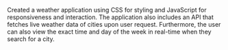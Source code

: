 Created a weather application using CSS for styling and JavaScript for responsiveness and interaction. The application also includes an API that fetches live weather data of cities upon user request.
Furthermore, the user can also view the exact time and day of the week in real-time when they search for a city.
